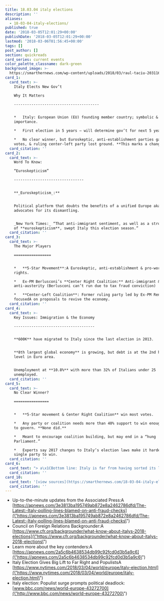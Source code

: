 ```yaml
---
title: 18.03.04 italy elections
description: ''
aliases:
  - 18-03-04-italy-elections/
published: true
date: '2018-03-05T12:01:29+00:00'
publishDate: '2018-03-05T12:01:29+00:00'
lastmod: '2018-03-06T01:56:45+00:00'
tags: []
post_author: []
section: quickreads
card_series: current events
color_palette_classname: dark-green
background_image: >-
  https://smarthernews.com/wp-content/uploads/2018/03/raul-taciu-203116-unsplash-360x360.jpg
card_1:
  card_text: >-
    Italy Elects New Gov’t  

    Why It Matters

    ---------------------------------------


    *   Italy: European Union (EU) founding member country; symbolic & economic
    importance.

    *   First election in 5 years – will determine gov’t for next 5 years.

    *   No clear winner, but Euroskeptic, anti-establishment parties gained most
    votes, & ruling center-left party lost ground. **This marks a change.**
  card_citation: ''
card_2:
  card_text: >-
    Word To Know:  

    “Euroskepticism”

    --------------------------------


    **_Euroskepticism_:**


    Political platform that doubts the benefits of a unified Europe aka “EU” &
    advocates for its dismantling.


    _New York Times:_ “That anti-immigrant sentiment, as well as a strong dose
    of **euroskepticism**, swept Italy this election season.”
  card_citation: ''
card_3:
  card_text: >-
    The Major Players

    =================


    *   **5-Star Movement**:A Euroskeptic, anti-establishment & pro-worker’s
    rights.

    *   Ex-PM Berlusconi’s **Center Right Coalition:** Anti-immigrant &
    anti-austerity (Berlusconi can’t run due to tax fraud conviction)

    *   **Center-Left Coalition**: Former ruling party led by Ex-PM Renzi,
    focusedA on proposals to revive the economy.
  card_citation: ''
card_4:
  card_text: >-
    Key Issues: Immigration & the Economy

    -------------------------------------


    **600K** have migrated to Italy since the last election in 2013.


    **8th largest global economy** is growing, but debt is at the 2nd highest
    level in Euro area.


    Unemployment at **10.8%** with more than 32% of Italians under 25
    unemployed.
  card_citation: ''
card_5:
  card_text: >-
    No Clear Winner?

    ================


    *   **5-Star movement & Center Right Coalition** win most votes.

    *   Any party or coalition needs more than 40% support to win enough seats
    to govern. **None did.**

    *   Meant to encourage coalition building, but may end in a “hung
    Parliament.”

    *   Experts say 2017 changes to Italy’s election laws make it harder for one
    single party to win.
  card_citation: ''
card_6:
  card_text: "> a\x1CBottom line: Italy is far from having sorted its longstanding problems, and now it will have new ones. Be prepared for long and complex negotiations that will take months.”\n> \n> Lorenzo Codogno, founder & chief economist of LC Macro Advisors, NYT March 4, 2018"
  card_citation: ''
card_10:
  card_text: '[view sources](https://smarthernews.com/18-03-04-italy-elections/)'
  card_citation: ''
---
```

*   Up-to-the-minute updates from the Associated Press:A [https://apnews.com/3e3813ba195749ab872e8a2462786dfd/The-Latest:-Italy-polling-lines-blamed-on-anti-fraud-checks](\"https://apnews.com/3e3813ba195749ab872e8a2462786dfd/The-Latest:-Italy-polling-lines-blamed-on-anti-fraud-checks\")
*   Council on Foreign Relations Backgrounder:A [https://www.cfr.org/backgrounder/what-know-about-italys-2018-elections](\"https://www.cfr.org/backgrounder/what-know-about-italys-2018-elections\")
*   Learn more about the key contenders:A [https://apnews.com/2a5c6b4638534db99c92fcd0d3b5a9c6](\"https://apnews.com/2a5c6b4638534db99c92fcd0d3b5a9c6\")
*   Italy Election Gives Big Lift to Far Right and PopulistsA [https://www.nytimes.com/2018/03/04/world/europe/italy-election.html](\"https://www.nytimes.com/2018/03/04/world/europe/italy-election.html\")
*   Italy election: Populist surge prompts political deadlock: [www.bbc.com/news/world-europe-43272700](\"http://www.bbc.com/news/world-europe-43272700\")